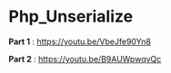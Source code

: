# Php_Unserialize

**Part 1** : https://youtu.be/VbeJfe90Yn8

**Part 2** : https://youtu.be/B9AUWpwqvQc
